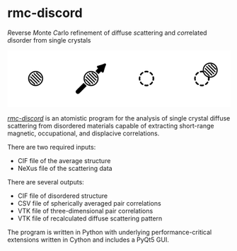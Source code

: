 # **rmc-discord**

*R*everse *M*onte *C*arlo refinement of *di*ffuse *sc*attering and
*cor*related *d*isorder from single crystals

<p align="center">
<img src="docs/banner.svg" alt="Disorder" width="512">
<br />
</p>

[*rmc-discord*](https://zjmorgan.github.io/rmc-discord/) is an atomistic program for the analysis of single crystal diffuse scattering from disordered materials capable of extracting short-range magnetic, occupational, and displacive correlations.

There are two required inputs:
- CIF file of the average structure
- NeXus file of the scattering data

There are several outputs:
- CIF file of disordered structure
- CSV file of spherically averaged pair correlations
- VTK file of three-dimensional pair correlations
- VTK file of recalculated diffuse scattering pattern

The program is written in Python with underlying performance-critical extensions written in Cython and includes a PyQt5 GUI.
